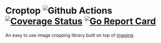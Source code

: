 # Croptop ![Github Actions](https://github.com/sf9v/croptop/workflows/test/badge.svg) [![Coverage Status](https://coveralls.io/repos/github/sf9v/croptop/badge.svg?branch=main)](https://coveralls.io/github/sf9v/nero?branch=main) [![Go Report Card](https://goreportcard.com/badge/github.com/sf9v/croptop)](https://goreportcard.com/report/github.com/sf9v/croptop)

An easy to use image cropping library built on top of [imaging](https://github.com/disintegration/imaging).
